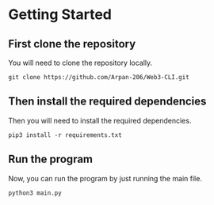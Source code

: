 # Getting Started

## First clone the repository    
You will need to clone the repository locally.
```shell
git clone https://github.com/Arpan-206/Web3-CLI.git
```

## Then install the required dependencies    
Then you will need to install the required dependencies.
```shell
pip3 install -r requirements.txt
```

## Run the program
Now, you can run the program by just running the main file.
```shell
python3 main.py
```